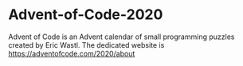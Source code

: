 # Advent-of-Code-2020

Advent of Code is an Advent calendar of small programming puzzles created by Eric Wastl.
The dedicated website is https://adventofcode.com/2020/about
